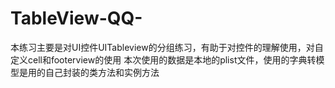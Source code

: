 # TableView-QQ-
本练习主要是对UI控件UITableview的分组练习，有助于对控件的理解使用，对自定义cell和footerview的使用
本次使用的数据是本地的plist文件，使用的字典转模型是用的自己封装的类方法和实例方法